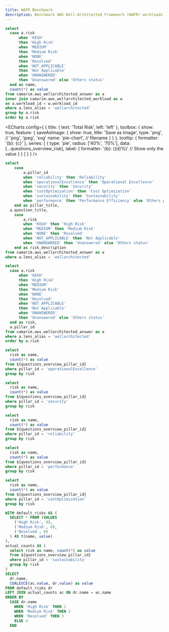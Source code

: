 ```yaml
---
title: WAFR Benchmark
description: Benchmark AWS Well-Architected Framework (WAFR) workloads.
---
```


```sql questions_overview_risk
select 
  case a.risk
      when 'HIGH'
      then 'High Risk'
      when 'MEDIUM'
      then 'Medium Risk'
      when 'NONE'
      then 'Resolved'
      when 'NOT_APPLICABLE'
      then 'Not Applicable'
      when 'UNANSWERED'
      then 'Unanswered' else 'Others status'
  end as name, 
  count(*) as value
from camarim.aws_wellarchitected_answer as a
inner join camarim.aws_wellarchitected_workload as w
on a.workload_id = w.workload_id
where a.lens_alias = 'wellarchitected'
group by a.risk
order by a.risk
```

<ECharts config={
    {
      title: {
        text: 'Total Risk',
        left: 'left'
      },
      toolbox: {
        show: true,
        feature: {
          saveAsImage: {
            show: true,
            title: 'Save as Image',
            type: 'png',  // 'png', 'jpeg', 'svg'
            name: 'pie-chart',  // filename
          }
        }
      },
      tooltip: {
          formatter: '{b}: {c}'
      },
      series: [
        {
          type: 'pie',
          radius: ['40%', '70%'],
          data: [...questions_overview_risk],
          label: {
            formatter: '{b}: ({d}%)'  // Show only the value
          }
        }
      ]
      }
    }
/>

```sql questions_overview
select
	case
		a.pillar_id
		when 'reliability' then 'Reliability'
		when 'operationalExcellence' then 'Operational Excellence'
		when 'security' then 'Security'
		when 'costOptimization' then 'Cost Optimization'
		when 'sustainability' then 'Sustainability'
		when 'performance' then 'Performance Efficiency' else 'Others pillars'
	end as pillar_title,
  a.question_title,
	case
		a.risk
		when 'HIGH' then 'High Risk'
		when 'MEDIUM' then 'Medium Risk'
		when 'NONE' then 'Resolved'
		when 'NOT_APPLICABLE' then 'Not Applicable'
		when 'UNANSWERED' then 'Unanswered' else 'Others status'
	end as risk_description
from camarim.aws_wellarchitected_answer as a
where a.lens_alias = 'wellarchitected'
```
<DataTable data={questions_overview} search=true/>

```sql questions_overview_pillar_id
select 
  case a.risk
      when 'HIGH'
      then 'High Risk'
      when 'MEDIUM'
      then 'Medium Risk'
      when 'NONE'
      then 'Resolved'
      when 'NOT_APPLICABLE'
      then 'Not Applicable'
      when 'UNANSWERED'
      then 'Unanswered' else 'Others status'
  end as risk, 
  a.pillar_id
from camarim.aws_wellarchitected_answer as a
where a.lens_alias = 'wellarchitected'
order by a.risk
```

```sql questions_overview_operacionalExcellence
select 
  risk as name, 
  count(*) as value
from ${questions_overview_pillar_id}
where pillar_id = 'operationalExcellence'
group by risk
```

```sql questions_overview_security
select 
  risk as name, 
  count(*) as value
from ${questions_overview_pillar_id}
where pillar_id = 'security'
group by risk
```
<LineBreak/>

<Grid cols=2>
  <ECharts config={
      {
        title: {
          text: 'Total Risk - Operacional Excellence',
          left: 'left'
        },
        toolbox: {
          show: true,
          feature: {
            saveAsImage: {
              show: true,
              title: 'Save as Image',
              type: 'png',  // 'png', 'jpeg', 'svg'
              name: 'pie-chart',  // filename
            }
          }
        },
        legend: {
          show: true,
          bottom: 'left',
        },
        tooltip: {
            formatter: '{b}: {c}'
        },
        series: [
          {
            type: 'pie',
            radius: ['25%', '50%'],  // Smaller pie radius
            center: ['50%', '50%'],
            data: [...questions_overview_operacionalExcellence],
            label: {
              formatter: '{d}%',  // Show only the value
            }
          }
        ]
      }
    }
  />
  <ECharts config={
      {
        title: {
          text: 'Total Risk - Security',
          left: 'left'
        },
        toolbox: {
          show: true,
          feature: {
            saveAsImage: {
              show: true,
              title: 'Save as Image',
              type: 'png',  // 'png', 'jpeg', 'svg'
              name: 'pie-chart',  // filename
            }
          }
        },
        legend: {
          show: true,
          bottom: 'left',
        },
        tooltip: {
            formatter: '{b}: {c}'
        },
        series: [
          {
            type: 'pie',
            radius: ['25%', '50%'],  // Smaller pie radius
            center: ['50%', '50%'],
            data: [...questions_overview_security],
            label: {
              formatter: '{d}%'  // Show only the value
            }
          }
        ]
      }
    }
  />
</Grid>

```sql questions_overview_reliability
select 
  risk as name, 
  count(*) as value
from ${questions_overview_pillar_id}
where pillar_id = 'reliability'
group by risk
```

```sql questions_overview_performance
select 
  risk as name, 
  count(*) as value
from ${questions_overview_pillar_id}
where pillar_id = 'performance'
group by risk
```

<LineBreak/>

<Grid cols=2>
  <ECharts config={
      {
        title: {
          text: 'Total Risk - Reliability',
          left: 'left'
        },
        toolbox: {
          show: true,
          feature: {
            saveAsImage: {
              show: true,
              title: 'Save as Image',
              type: 'png',  // 'png', 'jpeg', 'svg'
              name: 'pie-chart',  // filename
            }
          }
        },
        legend: {
          show: true,
          bottom: 'left',
        },
        tooltip: {
            formatter: '{b}: {c}'
        },
        series: [
          {
            type: 'pie',
            radius: ['25%', '50%'],  // Smaller pie radius
            center: ['50%', '50%'],
            data: [...questions_overview_reliability],
            label: {
              formatter: '{d}%'  // Show only the value
            }
          }
        ]
      }
    }
  />
  <ECharts config={
      {
        title: {
          text: 'Total Risk - Performance Efficiency',
          left: 'left'
        },
        toolbox: {
          show: true,
          feature: {
            saveAsImage: {
              show: true,
              title: 'Save as Image',
              type: 'png',  // 'png', 'jpeg', 'svg'
              name: 'pie-chart',  // filename
            }
          }
        },
        legend: {
          show: true,
          bottom: 'left',
        },
        tooltip: {
            formatter: '{b}: {c}'
        },
        series: [
          {
            type: 'pie',
            radius: ['25%', '50%'],  // Smaller pie radius
            center: ['50%', '50%'],
            data: [...questions_overview_performance],
            label: {
              formatter: '{d}%'  // Show only the value
            }
          }
        ]
      }
    }
  />
</Grid>

```sql questions_overview_costOptimization
select 
  risk as name, 
  count(*) as value
from ${questions_overview_pillar_id}
where pillar_id = 'costOptimization'
group by risk
```

```sql questions_overview_sustainability
WITH default_risks AS (
  SELECT * FROM (VALUES 
    ('High Risk', 0),
    ('Medium Risk', 0),
    ('Resolved', 0)
  ) AS t(name, value)
),
actual_counts AS (
  select risk as name, count(*) as value 
  from ${questions_overview_pillar_id}
  where pillar_id = 'sustainability' 
  group by risk
)
SELECT 
  dr.name,
  COALESCE(ac.value, dr.value) as value
FROM default_risks dr
LEFT JOIN actual_counts ac ON dr.name = ac.name
ORDER BY 
  CASE dr.name
    WHEN 'High Risk' THEN 1
    WHEN 'Medium Risk' THEN 2
    WHEN 'Resolved' THEN 3
    ELSE 4
  END

```
<LineBreak/>

<Grid cols=2>
  <ECharts config={
      {
        title: {
          text: 'Total Risk - Cost Optimization',
          left: 'left'
        },
        toolbox: {
          show: true,
          feature: {
            saveAsImage: {
              show: true,
              title: 'Save as Image',
              type: 'png',  // 'png', 'jpeg', 'svg'
              name: 'pie-chart',  // filename
            }
          }
        },
        legend: {
          show: true,
          bottom: 'left',
        },
        tooltip: {
            formatter: '{b}: {c}'
        },
        series: [
          {
            type: 'pie',
            radius: ['25%', '50%'],  // Smaller pie radius
            center: ['50%', '50%'],
            data: [...questions_overview_costOptimization],
            label: {
              formatter: '{d}%'  // Show only the value
            }
          }
        ]
      }
    }
  />
  <ECharts config={
      {
        title: {
          text: 'Total Risk - Sustainability',
          left: 'left'
        },
        legend: {
          show: true,
          bottom: 'left',
        },
        tooltip: {
            formatter: '{b}: {c} ({d}%)'
        },
        series: [
          {
            type: 'pie',
            radius: ['25%', '50%'],  // Smaller pie radius
            center: ['50%', '50%'],
            data: [...questions_overview_sustainability],
            label: {
              formatter: '{d}%'  // Show only the value
            }
          }
        ]
      }
    }
  />
</Grid>
